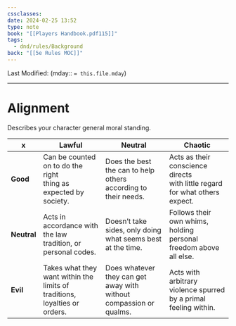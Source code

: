 ```yaml
---
cssclasses: 
date: 2024-02-25 13:52
type: note
book: "[[Players Handbook.pdf115]]"
tags:
  - dnd/rules/Background
back: "[[5e Rules MOC]]"
---
```

Last Modified: (mday:: `= this.file.mday`)

---
# Alignment
Describes your character general moral standing.

| x           | Lawful                                                                        | Neutral                                                               | Chaotic                                                                        |
| ----------- | ----------------------------------------------------------------------------- | --------------------------------------------------------------------- | ------------------------------------------------------------------------------ |
| **Good**    | Can be counted on to do the right <br>thing as expected by society.           | Does the best the can to help others<br>according to their needs.     | Acts as their conscience directs<br>with little regard for what others expect. |
| **Neutral** | Acts in accordance with the law<br>tradition, or personal codes.              | Doesn’t take sides, only doing<br>what seems best at the time.        | Follows their own whims, holding<br>personal freedom above all else.           |
| **Evil**    | Takes what they want within the<br>limits of traditions, loyalties or orders. | Does whatever they can get away with<br>without compassion or qualms. | Acts with arbitrary violence spurred<br>by a primal feeling within.            |